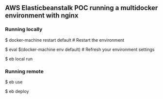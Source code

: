 ## AWS Elasticbeanstalk POC running a multidocker environment with nginx

### Running locally

$ docker-machine restart default      # Restart the environment

$ eval $(docker-machine env default)  # Refresh your environment settings

$ eb local run

### Running remote

$ eb use

$ eb deploy
